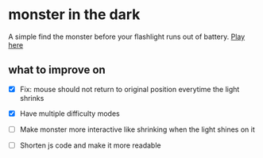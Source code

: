 # monster in the dark

A simple find the monster before your flashlight runs out of battery. [Play here](https://tiger-fish.github.io/monster-in-the-dark/)

## what to improve on
- [x] Fix: mouse should not return to original position everytime the light shrinks
- [x] Have multiple difficulty modes
- [ ] Make monster more interactive like shrinking when the light shines on it
- [ ] Shorten js code and make it more readable

